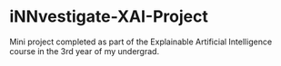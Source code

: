 # iNNvestigate-XAI-Project
Mini project completed as part of the Explainable Artificial Intelligence course in the 3rd year of my undergrad.
